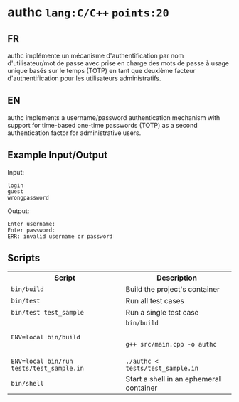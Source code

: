 # authc `lang:C/C++` `points:20`

## FR 

authc implémente un mécanisme d'authentification par nom d'utilisateur/mot de passe avec prise en charge des mots de passe à usage unique basés sur le temps (TOTP) en tant que deuxième facteur d'authentification pour les utilisateurs administratifs.

## EN

authc implements a username/password authentication mechanism with support for time-based one-time passwords (TOTP) as a second authentication factor for administrative users.


## Example Input/Output

Input:
```
login
guest
wrongpassword
```

Output:
```
Enter username:
Enter password:
ERR: invalid username or password
```

## Scripts

<table>
<tr>
<th>Script</th>
<th>Description</th>
</tr>

<tr>
<td><code>bin/build</code></td>
<td>Build the project's container</td>
</tr>

<tr>
<td><code>bin/test</code></td>
<td>Run all test cases</td>
</tr>

<tr>
<td><code>bin/test test_sample</code></td>
<td>Run a single test case</td>
</tr>

<tr>
<td><code>ENV=local bin/build</code></td>
<td><code>bin/build

g++ src/main.cpp -o authc</code></td>
</tr>

<tr>
<td><code>ENV=local bin/run tests/test_sample.in</code></td>
<td><code>./authc < tests/test_sample.in</code></td>
</tr>

<tr>
<td><code>bin/shell</code></td>
<td>Start a shell in an ephemeral container</td>
</tr>

</table>

